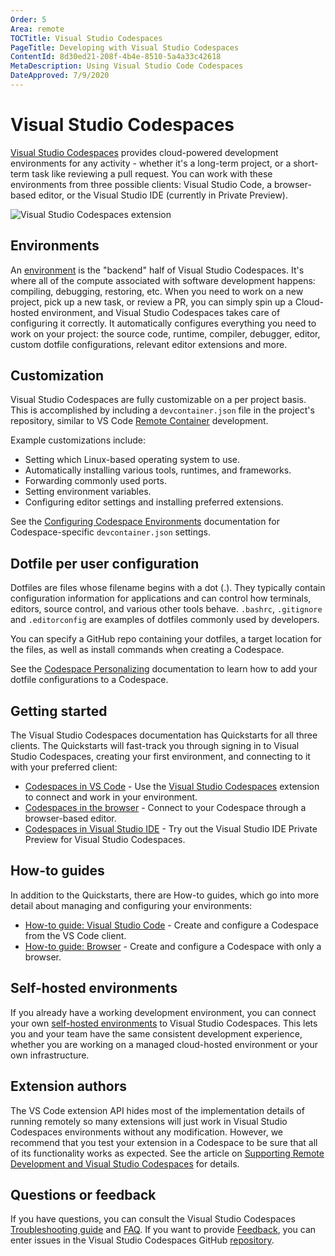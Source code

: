 ```yaml
---
Order: 5
Area: remote
TOCTitle: Visual Studio Codespaces
PageTitle: Developing with Visual Studio Codespaces
ContentId: 8d30ed21-208f-4b4e-8510-5a4a33c42618
MetaDescription: Using Visual Studio Code Codespaces
DateApproved: 7/9/2020
---
```

# Visual Studio Codespaces

[Visual Studio Codespaces](https://docs.microsoft.com/visualstudio/online/overview/what-is-vsonline) provides cloud-powered development environments for any activity - whether it's a long-term project, or a short-term task like reviewing a pull request. You can work with these environments from three possible clients: Visual Studio Code, a browser-based editor, or the Visual Studio IDE (currently in Private Preview).

![Visual Studio Codespaces extension](images/codespaces/vscodespaces-extension.png)

## Environments

An [environment](https://docs.microsoft.com/visualstudio/online/overview/what-is-vsonline#environments) is the "backend" half of Visual Studio Codespaces. It's where all of the compute associated with software development happens: compiling, debugging, restoring, etc. When you need to work on a new project, pick up a new task, or review a PR, you can simply spin up a Cloud-hosted environment, and Visual Studio Codespaces takes care of configuring it correctly. It automatically configures everything you need to work on your project: the source code, runtime, compiler, debugger, editor, custom dotfile configurations, relevant editor extensions and more.

## Customization

Visual Studio Codespaces are fully customizable on a per project basis. This is accomplished by including a `devcontainer.json` file in the project's repository, similar to VS Code [Remote Container](/docs/remote/containers.md) development.

Example customizations include:

* Setting which Linux-based operating system to use.
* Automatically installing various tools, runtimes, and frameworks.
* Forwarding commonly used ports.
* Setting environment variables.
* Configuring editor settings and installing preferred extensions.

See the [Configuring Codespace Environments](https://docs.microsoft.com/visualstudio/online/reference/configuring) documentation for Codespace-specific `devcontainer.json` settings.

## Dotfile per user configuration

Dotfiles are files whose filename begins with a dot (.). They typically contain configuration information for applications and can control how terminals, editors, source control, and various other tools behave. `.bashrc`, `.gitignore` and `.editorconfig` are examples of dotfiles commonly used by developers.

You can specify a GitHub repo containing your dotfiles, a target location for the files, as well as install commands when creating a Codespace.

See the [Codespace Personalizing](https://docs.microsoft.com/visualstudio/online/reference/personalizing) documentation to learn how to add your dotfile configurations to a Codespace.

## Getting started

The Visual Studio Codespaces documentation has Quickstarts for all three clients. The Quickstarts will fast-track you through signing in to Visual Studio Codespaces, creating your first environment, and connecting to it with your preferred client:

* [Codespaces in VS Code](https://docs.microsoft.com/visualstudio/online/quickstarts/vscode) - Use the [Visual Studio Codespaces](https://marketplace.visualstudio.com/items?itemName=ms-vsonline.vsonline) extension to connect and work in your environment.
* [Codespaces in the browser](https://docs.microsoft.com/visualstudio/online/quickstarts/browser) - Connect to your Codespace through a browser-based editor.
* [Codespaces in Visual Studio IDE](https://docs.microsoft.com/visualstudio/online/quickstarts/vs) - Try out the Visual Studio IDE Private Preview for Visual Studio Codespaces.

## How-to guides

In addition to the Quickstarts, there are How-to guides, which go into more detail about managing and configuring your environments:

* [How-to guide: Visual Studio Code](https://docs.microsoft.com/visualstudio/online/how-to/vscode) - Create and configure a Codespace from the VS Code client.
* [How-to guide: Browser](https://docs.microsoft.com/visualstudio/online/how-to/browser) - Create and configure a Codespace with only a browser.

## Self-hosted environments

If you already have a working development environment, you can connect your own [self-hosted environments](https://docs.microsoft.com/visualstudio/online/how-to/vscode#self-hosted) to Visual Studio Codespaces. This lets you and your team have the same consistent development experience, whether you are working on a managed cloud-hosted environment or your own infrastructure.

## Extension authors

The VS Code extension API hides most of the implementation details of running remotely so many extensions will just work in Visual Studio Codespaces environments without any modification. However, we recommend that you test your extension in a Codespace to be sure that all of its functionality works as expected. See the article on [Supporting Remote Development and Visual Studio Codespaces](/api/advanced-topics/remote-extensions.md) for details.

## Questions or feedback

If you have questions, you can consult the Visual Studio Codespaces [Troubleshooting guide](https://docs.microsoft.com/visualstudio/online/resources/troubleshooting) and [FAQ](https://docs.microsoft.com/visualstudio/online/resources/faq). If you want to provide [Feedback](https://docs.microsoft.com/visualstudio/online/resources/feedback), you can enter issues in the Visual Studio Codespaces GitHub [repository](https://github.com/MicrosoftDocs/vsonline).
